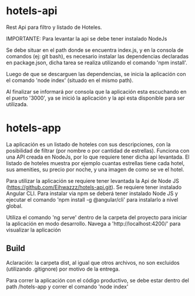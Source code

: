 # hotels-api

Rest Api para filtro y listado de Hoteles.

IMPORTANTE: Para levantar la api se debe tener instalado NodeJs

Se debe situar en el path donde se encuentra index.js, y en la consola de comandos (ej: git bash), 
es necesario instalar las dependencias declaradas en package.json, dicha tarea se realiza utilizando el comando 'npm install'.

Luego de que se descarguen las dependencias, se inicia la aplicación con el comando 'node index' (situado en el mismo path).

Al finalizar se informará por consola que la aplicación esta escuchando en el puerto '3000', ya se inició la aplicación y la 
api esta disponible para ser utilizada.


# hotels-app

La aplicación es un listado de hoteles con sus descripciones, con la posibilidad de filtrar (por nombre o por cantidad de estrellas).
Funciona con una API creada en NodeJs, por lo que requiere tener dicha api levantada.
El listado de hoteles muestra por ejemplo cuantas estrellas tiene cada hotel, sus amenities, su precio por noche, y una imagen de como se ve el hotel.


Para utilizar la aplicación se requiere tener levantada la Api de Node JS (https://github.com/Eihwazzz/hotels-api.git).
Se requiere tener instalado Angular CLI. Para instalar via npm se deberá tener instalado Node JS y ejecutar el comando 'npm install -g @angular/cli' para instalarlo a nivel global.


Utiliza el comando 'ng serve' dentro de la carpeta del proyecto para iniciar la aplicación en modo desarrollo.
Navega a 'http://localhost:4200/' para visualizar la aplicación


## Build

Aclaración: la carpeta dist, al igual que otros archivos, no son excluidos (utilizando .gitignore) por motivo de la entrega.


Para correr la aplicación con el código productivo, se debe estar dentro del path /hotels-app y correr el comando 'node index'

